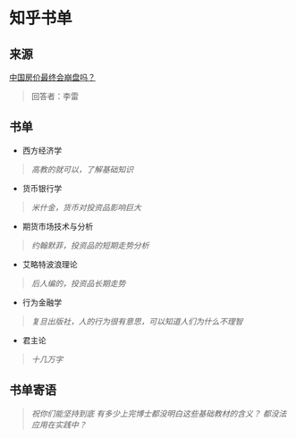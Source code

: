 # 知乎书单

## 来源

[中国房价最终会崩盘吗？](https://www.zhihu.com/question/62145336/answer/195893425)

> 回答者：李雷

## 书单

- 西方经济学
> *高教的就可以，了解基础知识*
- 货币银行学
> *米什金，货币对投资品影响巨大*
- 期货市场技术与分析
> *约翰默菲，投资品的短期走势分析*
- 艾略特波浪理论
> *后人编的，投资品长期走势*
- 行为金融学
> *复旦出版社，人的行为很有意思，可以知道人们为什么不理智*
- 君主论
> *十几万字*

## 书单寄语

>*祝你们能坚持到底*
>*有多少上完博士都没明白这些基础教材的含义？*
>*都没法应用在实践中？*

